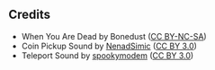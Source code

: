 ## Credits
* When You Are Dead by Bonedust ([CC BY-NC-SA](https://creativecommons.org/licenses/by-nc-sa/3.0/us/))
* Coin Pickup Sound by [NenadSimic](https://opengameart.org/content/picked-coin-echo) ([CC BY 3.0](https://creativecommons.org/licenses/by/3.0/))
* Teleport Sound by [spookymodem](https://opengameart.org/content/magic-smite) ([CC BY 3.0](https://creativecommons.org/licenses/by/3.0/))
